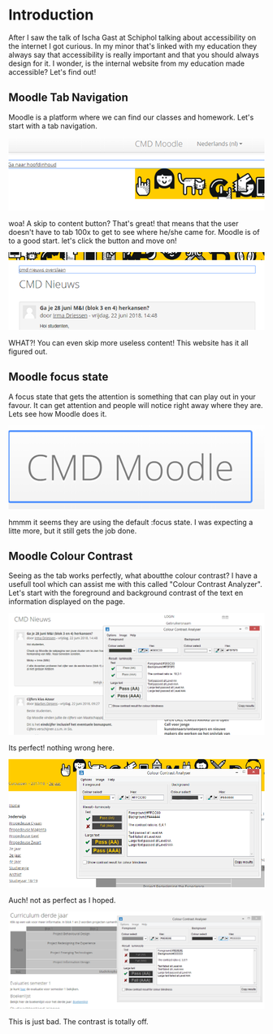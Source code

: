 # Introduction
After I saw the talk of Ischa Gast at Schiphol talking about accessibility on the internet I got curious. 
In my minor that's linked with my education they always say that accessibility is really important and that you should always
design for it. I wonder, is the internal website from my education made accessible? Let's find out!

## Moodle Tab Navigation
Moodle is a platform where we can find our classes and homework. Let's start with a tab navigation.

![Tab on moodle](sketchnotes/img/moodletab.png)

woa! A skip to content button? That's great! 
that means that the user doesn't have to tab 100x to get to see where he/she came for.
Moodle is of to a good start. let's click the button and move on!

![Skip CMD news](sketchnotes/img/moodlenieuwsoverslaan.png)

WHAT?! You can even skip more useless content!
This website has it all figured out.

## Moodle focus state
A focus state that gets the attention is something that can play out in your favour.
It can get attention and people will notice right away where they are.
Lets see how Moodle does it.

![Moodle focus](sketchnotes/img/moodlefocus.png)

hmmm it seems they are using the default :focus state. 
I was expecting a litte more, but it still gets the job done.

## Moodle Colour Contrast
Seeing as the tab works perfectly, what aboutthe colour contrast? I have a usefull tool which can assist me with this called "Colour Contrast Analyzer". Let's start with the foreground and background contrast of the text en information displayed on the page.

![Moodle colour contrast](sketchnotes/img/moodlecolourcontrast1.png)

Its perfect! 
nothing wrong here.

![Moodle colour contrast](sketchnotes/img/moodlecolourcontrast2.png)

Auch! not as perfect as I hoped. 

![Moodle colour contrast](sketchnotes/img/moodlecolourcontrast3.png)

This is just bad. The contrast is totally off.
